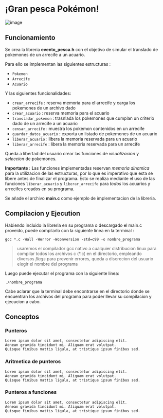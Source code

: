 # ¡Gran pesca Pokémon!

![image](https://images-wixmp-ed30a86b8c4ca887773594c2.wixmp.com/f/4fd9f2ad-e10f-43d5-83c4-4a1014d767af/d9a9dfy-26411b0a-f9bc-472a-aab9-eeab31048385.jpg/v1/fill/w_800,h_451,q_75,strp/pokemon_fishing_by_kafel88_d9a9dfy-fullview.jpg?token=eyJ0eXAiOiJKV1QiLCJhbGciOiJIUzI1NiJ9.eyJzdWIiOiJ1cm46YXBwOiIsImlzcyI6InVybjphcHA6Iiwib2JqIjpbW3siaGVpZ2h0IjoiPD00NTEiLCJwYXRoIjoiXC9mXC80ZmQ5ZjJhZC1lMTBmLTQzZDUtODNjNC00YTEwMTRkNzY3YWZcL2Q5YTlkZnktMjY0MTFiMGEtZjliYy00NzJhLWFhYjktZWVhYjMxMDQ4Mzg1LmpwZyIsIndpZHRoIjoiPD04MDAifV1dLCJhdWQiOlsidXJuOnNlcnZpY2U6aW1hZ2Uub3BlcmF0aW9ucyJdfQ.8qiwRMe1N6plT2YnLTMLVbScHyD2j5zp_6Yhi_4Y5vc)

## Funcionamiento

  Se crea la libreria **evento_pesca.h** con el objetivo de simular el translado de pokemones de un arrecife a un acuario.
  
  Para ello se implementan las siguientes estructuras :
  * `Pokemon`
  * `Arrecife`
  * `Acuario`
  
  Y las siguientes funcionalidades:
  * `crear_arrecife` : reserva memoria para el arrecife y carga los pokemones de un archivo dado
  * `crear_acuario` : reserva memoria para el acuario
  * `transladar_pokemon` : trasnlada los pokemones que cumplan un criterio dado de un arrecife a un acuario
  * `censar_arrecife` : muestra los pokemon contenidos en un arrecife
  * `guardar_datos_acuario` : exporta un listado de pokemones de un acuario
  * `liberar_acuario` : libera la memoria reservada para un acuario
  * `liberar_arrecife` :  libera la memoria reservada para un arrecife
  
  Queda a libertad del usuario crear las funciones de *visualizacion* y *seleccion* de pokemones.
  
  **Importante :** Las funciones implementadas reservan *memoria dinamica* para la utilizacion de las estructuras, 
  por lo que es imperativo que esta se libere antes de finalizar el programa. 
  Esto se realiza mediante el uso de las funciones `liberar_acuario` y `liberar_arrecife` 
  para *todos* los acuarios y arrecifes creados en su programa.
  
  Se añade el archivo **main.c** como ejemplo de implementacion de la libreria.

## Compilacion y Ejecution

  Habiendo incluido la libreria en su programa o descargado el main.c proveido, 
  puede compilarlo con la siguiente linea en la terminal :
  
  ` gcc *.c -Wall -Werror -Wconversion -std=c99 -o nombre_programa `
  > usaremos el compilador gcc nativo a cualquier distribucion linux para compilar todos los archivos c (\*.c)
    en el directorio, empleando diversos *flags* para prevenir errores, 
    queda a discrecion del usuario elegir el nombre del programa
    
  Luego puede ejecutar el programa con la siguiente linea:
  
  `./nombre_programa`
  
  Cabe aclarar que la terminal debe encontrarse en el directorio donde se encuentran los archivos del programa
  para poder llevar su compilacion y ejecucion a cabo.

## Conceptos
  
  ### Punteros
    Lorem ipsum dolor sit amet, consectetur adipiscing elit. 
    Aenean gravida tincidunt mi. Aliquam erat volutpat. 
    Quisque finibus mattis ligula, at tristique ipsum finibus sed.
    
  ### Aritmetica de punteros
    Lorem ipsum dolor sit amet, consectetur adipiscing elit. 
    Aenean gravida tincidunt mi. Aliquam erat volutpat. 
    Quisque finibus mattis ligula, at tristique ipsum finibus sed.
    
  ### Punteros a funciones
    Lorem ipsum dolor sit amet, consectetur adipiscing elit. 
    Aenean gravida tincidunt mi. Aliquam erat volutpat. 
    Quisque finibus mattis ligula, at tristique ipsum finibus sed.
